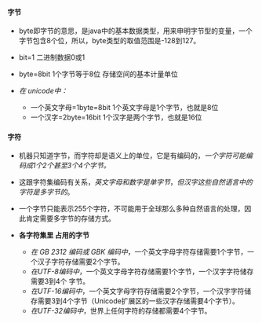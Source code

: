 
#### 字节

  - byte即字节的意思，是java中的基本数据类型，用来申明字节型的变量，一个字节包含8个位，所以，byte类型的取值范围是-128到127。
  
  - bit=1   二进制数据0或1
  - byte=8bit   1个字节等于8位 存储空间的基本计量单位
  - *在 unicode中：*
    - 一个英文字母=1byte=8bit 1个英文字母是1个字节，也就是8位
    - 一个汉字=2byte=16bit 1个汉字是两个字节，也就是16位



#### 字符

  - 机器只知道字节，而字符却是语义上的单位，它是有编码的，*一个字符可能编码成1个2个甚至3个4个字节。*
  
  - 这跟字符集编码有关系，*英文字母和数字是单字节*，*但汉字这些自然语言中的字符是多字节的*。
  
  - 一个字节只能表示255个字符，不可能用于全球那么多种自然语言的处理，因此肯定需要多字节的存储方式。
  
  - **各字符集里 占用的字节**
    - *在 GB 2312 编码或 GBK 编码中*，一个英文字母字符存储需要1个字节，一个汉子字符存储需要2个字节。
    - *在UTF-8编码中*，一个英文字母字符存储需要1个字节，一个汉字字符储存需要3到4个 字节。
    - *在UTF-16编码中*，一个英文字母字符存储需要2个字节，一个汉字字符储存需要3到4个字节（Unicode扩展区的一些汉字存储需要4个字节）。
    - *在UTF-32编码中*，世界上任何字符的存储都需要4个字节。

